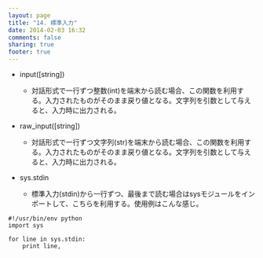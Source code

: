 ```yaml
---
layout: page
title: "14. 標準入力"
date: 2014-02-03 16:32
comments: false
sharing: true
footer: true
---
```


* input([string])
    * 対話形式で一行ずつ整数(int)を端末から読む場合、この関数を利用する。入力されたものがそのまま戻り値となる。文字列を引数として与えると、入力時に出力される。

* raw_input([string])
    * 対話形式で一行ずつ文字列(str)を端末から読む場合、この関数を利用する。入力されたものがそのまま戻り値となる。文字列を引数として与えると、入力時に出力される。

* sys.stdin
    * 標準入力(stdin)から一行ずつ、最後まで読む場合はsysモジュールをインポートして、こちらを利用する。使用例はこんな感じ。

```
#!/usr/bin/env python
import sys
  
for line in sys.stdin:
    print line,
```